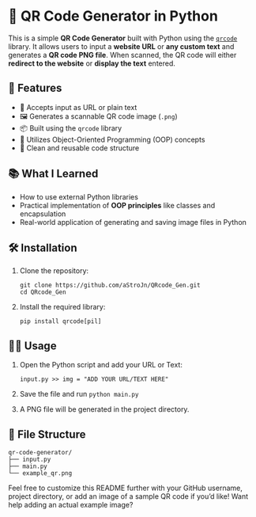 # 🧾 QR Code Generator in Python

This is a simple **QR Code Generator** built with Python using the [`qrcode`](https://pypi.org/project/qrcode/) library. It allows users to input a **website URL** or **any custom text** and generates a **QR code PNG file**. When scanned, the QR code will either **redirect to the website** or **display the text** entered.

## 🚀 Features

- 🔗 Accepts input as URL or plain text
- 🖼️ Generates a scannable QR code image (`.png`)
- 📦 Built using the `qrcode` library
- 🧠 Utilizes Object-Oriented Programming (OOP) concepts
- 🧹 Clean and reusable code structure

## 📚 What I Learned

- How to use external Python libraries
- Practical implementation of **OOP principles** like classes and encapsulation
- Real-world application of generating and saving image files in Python

## 🛠️ Installation

1. Clone the repository:
   ```
   git clone https://github.com/aStroJn/QRcode_Gen.git
   cd QRcode_Gen
   ```

2. Install the required library:
   ```
   pip install qrcode[pil]
   ```

## 🧑‍💻 Usage

1. Open the Python script and add your URL or Text:
   ```
   input.py >> img = "ADD YOUR URL/TEXT HERE"
   ```

2. Save the file and run ``` python main.py ```

3. A PNG file will be generated in the project directory.

## 📂 File Structure

```
qr-code-generator/
├── input.py
├── main.py
└── example_qr.png
```

Feel free to customize this README further with your GitHub username, project directory, or add an image of a sample QR code if you’d like! Want help adding an actual example image?
